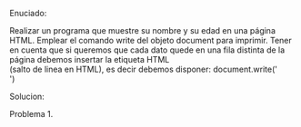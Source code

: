 Enuciado:

Realizar un programa que muestre su nombre y su edad en una página HTML.
Emplear el comando write del objeto document para imprimir.
Tener en cuenta que si queremos que cada dato quede en una fila distinta de la página debemos insertar la etiqueta HTML <br> (salto de linea en HTML), es decir debemos disponer: document.write('<br>')

Solucion:

Problema 1.

<!DOCTYPE html>
<html>
<head>
  <title>Ejemplo de JavaScript</title>
  <meta charset="UTF-8">
</head>
<body>

<script>
  document.write('Diego Martinez');
  document.write('<br>');
  document.write('44');
</script>

</body>
</html>